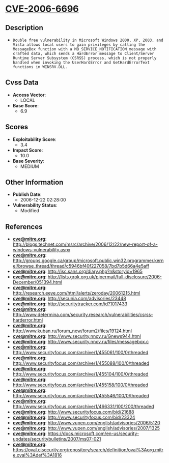 
# [CVE-2006-6696](http://blogs.technet.com/msrc/archive/2006/12/22/new-report-of-a-windows-vulnerability.aspx)

## Description

- `Double free vulnerability in Microsoft Windows 2000, XP, 2003, and Vista allows local users to gain privileges by calling the MessageBox function with a MB_SERVICE_NOTIFICATION message with crafted data, which sends a HardError message to Client/Server Runtime Server Subsystem (CSRSS) process, which is not properly handled when invoking the UserHardError and GetHardErrorText functions in WINSRV.DLL.`

## Cvss Data

- **Access Vector**:
  - LOCAL
- **Base Score**:
  - 6.9

## Scores

- **Exploitability Score**:
  - 3.4
- **Impact Score**:
  - 10.0
- **Base Severity**:
  - MEDIUM

## Other Information

- **Publish Date**:
  - 2006-12-22 02:28:00
- **Vulnerability Status**:
  - Modified

## References

- **cve@mitre.org**: http://blogs.technet.com/msrc/archive/2006/12/22/new-report-of-a-windows-vulnerability.aspx
- **cve@mitre.org**: http://groups.google.ca/group/microsoft.public.win32.programmer.kernel/browse_thread/thread/c5946bf40f227058/7bd7b5d66a4e5aff
- **cve@mitre.org**: http://isc.sans.org/diary.php?n&storyid=1965
- **cve@mitre.org**: http://lists.grok.org.uk/pipermail/full-disclosure/2006-December/051394.html
- **cve@mitre.org**: http://research.eeye.com/html/alerts/zeroday/20061215.html
- **cve@mitre.org**: http://secunia.com/advisories/23448
- **cve@mitre.org**: http://securitytracker.com/id?1017433
- **cve@mitre.org**: http://www.determina.com/security.research/vulnerabilities/csrss-harderror.html
- **cve@mitre.org**: http://www.kuban.ru/forum_new/forum2/files/19124.html
- **cve@mitre.org**: http://www.security.nnov.ru/Gnews944.html
- **cve@mitre.org**: http://www.security.nnov.ru/files/messagebox.c
- **cve@mitre.org**: http://www.securityfocus.com/archive/1/455061/100/0/threaded
- **cve@mitre.org**: http://www.securityfocus.com/archive/1/455088/100/0/threaded
- **cve@mitre.org**: http://www.securityfocus.com/archive/1/455104/100/0/threaded
- **cve@mitre.org**: http://www.securityfocus.com/archive/1/455158/100/0/threaded
- **cve@mitre.org**: http://www.securityfocus.com/archive/1/455546/100/0/threaded
- **cve@mitre.org**: http://www.securityfocus.com/archive/1/466331/100/200/threaded
- **cve@mitre.org**: http://www.securityfocus.com/bid/21688
- **cve@mitre.org**: http://www.securityfocus.com/bid/23324
- **cve@mitre.org**: http://www.vupen.com/english/advisories/2006/5120
- **cve@mitre.org**: http://www.vupen.com/english/advisories/2007/1325
- **cve@mitre.org**: https://docs.microsoft.com/en-us/security-updates/securitybulletins/2007/ms07-021
- **cve@mitre.org**: https://oval.cisecurity.org/repository/search/definition/oval%3Aorg.mitre.oval%3Adef%3A1816
